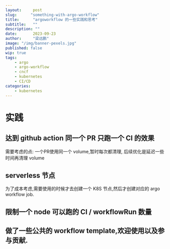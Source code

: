 ```yaml
---
layout:     post 
slug:      "something-with-argo-workflow"
title:      "argoworkflow 的一些实践和思考"
subtitle:   ""
description: ""
date:       2023-09-23
author:     "梁远鹏"
image: "/img/banner-pexels.jpg"
published: false
wip: true
tags:
    - argo
    - argo-workflow
    - cncf
    - kubernetes
    - CI/CD
categories: 
    - kubernetes
---    
```



# 实践

## 达到 github action 同一个 PR 只跑一个 CI 的效果

需要考虑的点: 一个PR使用同一个 volume,暂时每次都清理, 后续优化是延迟一些时间再清理 volume

## serverless 节点

为了成本考虑,需要使用的时候才去创建一个 K8S 节点,然后才创建对应的 argo workflow job.

## 限制一个 node 可以跑的 CI / workflowRun 数量

## 做了一些公共的 workflow template,欢迎使用以及参与贡献.